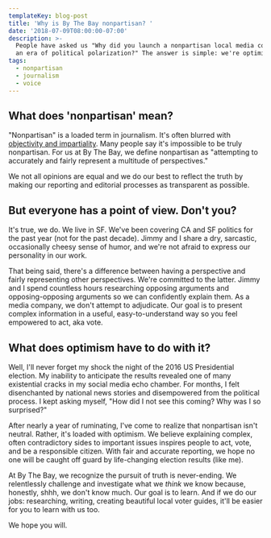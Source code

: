 ```yaml
---
templateKey: blog-post
title: 'Why is By The Bay nonpartisan? '
date: '2018-07-09T08:00:00-07:00'
description: >-
  People have asked us "Why did you launch a nonpartisan local media company in
  an era of political polarization?" The answer is simple: we're optimists.
tags:
  - nonpartisan
  - journalism
  - voice
---
```

## What does 'nonpartisan' mean?

"Nonpartisan" is a loaded term in journalism. It's often blurred with [objectivity and impartiality](http://pressthink.org/2010/11/the-view-from-nowhere-questions-and-answers/). Many people say it's impossible to be truly nonpartisan. For us at By The Bay, we define nonpartisan as "attempting to accurately and fairly represent a multitude of perspectives." 

We not all opinions are equal and we do our best to reflect the truth by making our reporting and editorial processes as transparent as possible.

## But everyone has a point of view. Don't you?

It's true, we do. We live in SF. We've been covering CA and SF politics for the past year (not for the past decade). Jimmy and I share a dry, sarcastic, occasionally cheesy sense of humor, and we're not afraid to express our personality in our work. 

That being said, there's a difference between having a perspective and fairly representing other perspectives. We're committed to the latter. Jimmy and I spend countless hours researching opposing arguments and opposing-opposing arguments so we can confidently explain them. As a media company, we don't attempt to adjudicate. Our goal is to present complex information in a useful, easy-to-understand way so you feel empowered to act, aka vote.

## What does optimism have to do with it?

Well, I'll never forget my shock the night of the 2016 US Presidential election. My inability to anticipate the results revealed one of many existential cracks in my social media echo chamber. For months, I felt disenchanted by national news stories and disempowered from the political process. I kept asking myself, "How did I not see this coming? Why was I so surprised?" 

After nearly a year of ruminating, I've come to realize that nonpartisan isn't neutral. Rather, it's loaded with optimism. We believe explaining complex, often contradictory sides to important issues inspires people to act, vote, and be a responsible citizen. With fair and accurate reporting, we hope no one will be caught off guard by life-changing election results (like me).   

At By The Bay, we recognize the pursuit of truth is never-ending. We relentlessly challenge and investigate what we _think_ we know because, honestly, shhh, we don't know much. Our goal is to learn. And if we do our jobs: researching, writing, creating beautiful local voter guides, it'll be easier for you to learn with us too. 

We hope you will.
